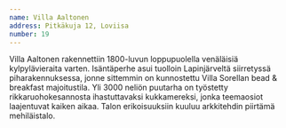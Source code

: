 ```yaml
---
name: Villa Aaltonen
address: Pitkäkuja 12, Loviisa
number: 19
---
```

Villa Aaltonen rakennettiin 1800-luvun loppupuolella venäläisiä kylpylävieraita varten. Isäntäperhe asui tuolloin Lapinjärveltä siirretyssä piharakennuksessa, jonne sittemmin on kunnostettu Villa Sorellan bead & breakfast majoitustila. Yli 3000 neliön puutarha on työstetty rikkaruohokesannosta ihastuttavaksi kukkamereksi, jonka teemaosiot laajentuvat kaiken aikaa. Talon erikoisuuksiin kuuluu arkkitehdin piirtämä mehiläistalo.
